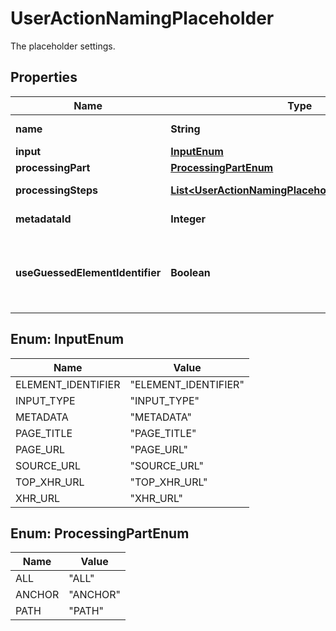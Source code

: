 

# UserActionNamingPlaceholder

The placeholder settings.

## Properties

| Name | Type | Description | Notes |
|------------ | ------------- | ------------- | -------------|
|**name** | **String** | Placeholder name. |  |
|**input** | [**InputEnum**](#InputEnum) | Input. |  |
|**processingPart** | [**ProcessingPartEnum**](#ProcessingPartEnum) | Part. |  |
|**processingSteps** | [**List&lt;UserActionNamingPlaceholderProcessingStep&gt;**](UserActionNamingPlaceholderProcessingStep.md) | Processing actions. |  [optional] |
|**metadataId** | **Integer** | Id of the metadata. |  [optional] |
|**useGuessedElementIdentifier** | **Boolean** | Use the element identifier that was selected by Dynatrace. |  |



## Enum: InputEnum

| Name | Value |
|---- | -----|
| ELEMENT_IDENTIFIER | &quot;ELEMENT_IDENTIFIER&quot; |
| INPUT_TYPE | &quot;INPUT_TYPE&quot; |
| METADATA | &quot;METADATA&quot; |
| PAGE_TITLE | &quot;PAGE_TITLE&quot; |
| PAGE_URL | &quot;PAGE_URL&quot; |
| SOURCE_URL | &quot;SOURCE_URL&quot; |
| TOP_XHR_URL | &quot;TOP_XHR_URL&quot; |
| XHR_URL | &quot;XHR_URL&quot; |



## Enum: ProcessingPartEnum

| Name | Value |
|---- | -----|
| ALL | &quot;ALL&quot; |
| ANCHOR | &quot;ANCHOR&quot; |
| PATH | &quot;PATH&quot; |



